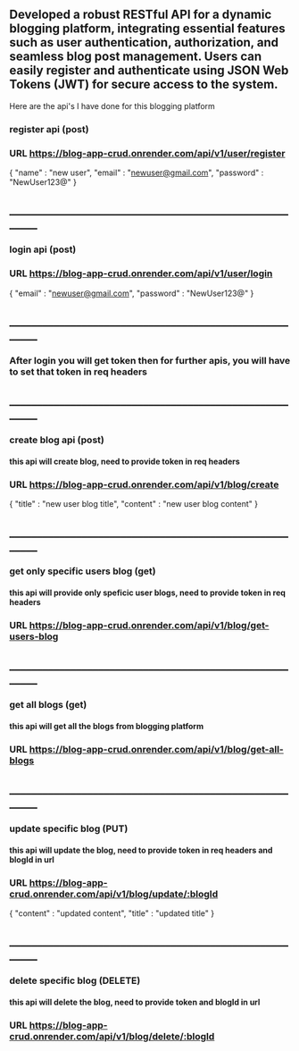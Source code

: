 

## Developed a robust RESTful API for a dynamic blogging platform, integrating essential features such as user authentication, authorization, and seamless blog post management. Users can easily register and authenticate using JSON Web Tokens (JWT) for secure access to the system.

Here are the api's I have done for this blogging platform

### register api (post)
### URL https://blog-app-crud.onrender.com/api/v1/user/register
{
    "name" : "new user",
    "email" : "newuser@gmail.com",
    "password" : "NewUser123@"
}
## _______________________________________________________

### login api (post)
### URL https://blog-app-crud.onrender.com/api/v1/user/login
{
   "email" : "newuser@gmail.com",
    "password" : "NewUser123@"
}
## _______________________________________________________

### After login you will get token then for further apis, you will have to set that token in req headers
## _______________________________________________________


### create blog api (post)
#### this api will create blog, need to provide token in req headers
### URL https://blog-app-crud.onrender.com/api/v1/blog/create
{
    "title" : "new user blog title",
    "content" : "new user blog content"
}
## _______________________________________________________


### get only specific users blog (get)
#### this api will provide only speficic user blogs, need to provide token in req headers
### URL https://blog-app-crud.onrender.com/api/v1/blog/get-users-blog
## _______________________________________________________

### get all blogs (get)
#### this api will get all the blogs from blogging platform
### URL https://blog-app-crud.onrender.com/api/v1/blog/get-all-blogs
## _______________________________________________________

### update specific blog (PUT)
#### this api will update the blog, need to provide token in req headers and blogId in url
### URL https://blog-app-crud.onrender.com/api/v1/blog/update/:blogId
{
    "content" : "updated content",
    "title" : "updated title"
}
## _______________________________________________________

### delete specific blog (DELETE)
#### this api will delete the blog, need to provide token and blogId in url
### URL https://blog-app-crud.onrender.com/api/v1/blog/delete/:blogId